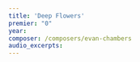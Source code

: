 ```yaml
---
title: 'Deep Flowers'
premier: "0"
year: 
composer: /composers/evan-chambers
audio_excerpts: 
---
```


